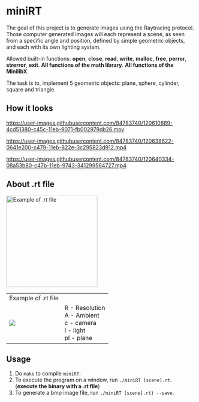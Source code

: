 # miniRT
The goal of this project is to generate images using the Raytracing protocol. Those computer generated images will each represent a scene, as seen from a specific angle and position, defined by simple geometric objects, and each with its own lighting system.

Allowed built-in functions: **open**, **close**, **read**, **write**, **malloc**, **free**, **perror**, **strerror**, **exit**. **All functions of the math library**. **All functions of the MinilibX**.

The task is to, implement 5 geometric objects: plane, sphere, cylinder, square and triangle.

## How it looks

https://user-images.githubusercontent.com/84783740/120610889-4cd51380-c45c-11eb-9071-fb002979db26.mov

https://user-images.githubusercontent.com/84783740/120638622-0641e200-c479-11eb-822e-3c295823d912.mp4

https://user-images.githubusercontent.com/84783740/120640334-08a53b80-c47b-11eb-9743-341299564727.mp4


## About .rt file

<img width="243" alt="Example of .rt file" src="https://user-images.githubusercontent.com/84783740/120661441-f1714880-c490-11eb-85df-ebe3dd03dcdb.png">

<table>
  <tr>
    <td align="center">Example of .rt file</td>
    <td align="center"></td>
  </tr>
  <tr>
    <td><img src="https://user-images.githubusercontent.com/84783740/120661441-f1714880-c490-11eb-85df-ebe3dd03dcdb.png"></td>
    <td>R - Resolution<br>A - Ambient<br>c - camera<br>l - light<br>pl - plane</td>
  </tr>
</table>

## Usage
1) Do `make` to compile `miniRT`.
2) To execute the program on a window, run `./miniRT [scene].rt`. (**execute the binary with a .rt file**)
3) To generate a bmp image file, run `./miniRT [scene].rt} --save`. 


